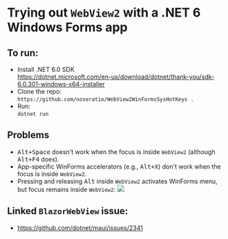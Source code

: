 # Trying out `WebView2` with a .NET 6 Windows Forms app

## To run:

- Install .NET 6.0 SDK<br> 
  https://dotnet.microsoft.com/en-us/download/dotnet/thank-you/sdk-6.0.301-windows-x64-installer
- Clone the repo:<br>
  `https://github.com/noseratio/WebView2WinFormsSysHotKeys .`
- Run:<br>
  `dotnet run`

## Problems

- <kbd>Alt+Space</kbd> doesn't work when the focus is inside `WebView2` (although <kbd>Alt+F4</kbd> does).
- App-specific WinForms accelerators (e.g., <kbd>Alt+X</kbd>) don't work when the focus is inside `WebView2`.
- Pressing and releasing <kbd>Alt</kbd> inside `WebView2` activates WinForms menu, but focus remains inside `WebView2`: 
  ![](https://i.stack.imgur.com/GREr6l.png)

## Linked `BlazorWebView` issue:

- https://github.com/dotnet/maui/issues/2341